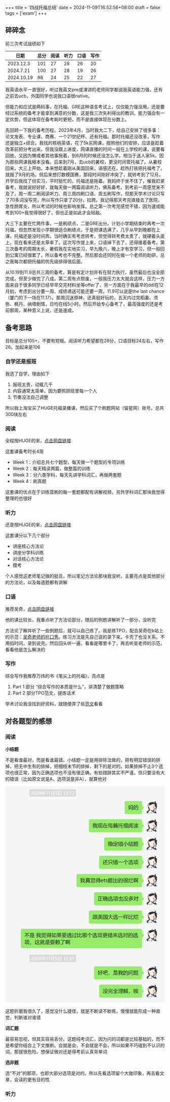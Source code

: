 +++
title = '四战托福总结'
date = 2024-11-09T16:52:56+08:00
draft = false
tags = ['exam']
+++

## 碎碎念

前三次考试战绩如下

| 日期 | 总分 | 阅读 | 听力 | 口语 | 写作 |
| --- | --- | --- | --- | --- | --- |
| 2023.12.3 | 101 | 27 | 28 | 26 | 20 |
| 2024.7.21 | 100 | 27 | 28 | 19 | 26 |
| 2024.10.19 | 98 | 24 | 25 | 22 | 27 |

我英语水平一直很好，听过我英文pre或演讲的老师同学都说我英语能力强，还有之前去ucb，外国同学也说我口语很native。

但能力和应试是两码事，在托福、GRE这种语言考试上，仅仅能力强没用，还是要经过系统的备考才能拿到满意的分数，这是我三次失利得出的教训。能力强会有一定优势，但这体现在备考耗时更短，而不是直接体现在分数上。

先回顾一下我的备考历程。2023年4月，当时我大二下，给自己安排了很多事：论文发表、专业课、商赛、一个21世纪杯、还有托福。那时托福还没改革，写作还是独立+综合。我找的核桃英语，花了5k买网课，按照他们的安排，应该是趁着改革前把分考出来。但我没跟上进度，网课直播的时间一般在上学校的课，说要看回放，又因为懒或者其他事拖着，到6月的时候还没怎么学。相当于送人家5k，因为那些网课我根本没看。后来到7月，去ucb的暑校，更没时间管托福了。从暑校回来，大三上开始。本来想趁着刚从美国回来，语感还在，趁热打铁把托福考了，就报了9月的场。但后来想打数模国赛，那段时间刚好冲突了，就转考到了12月。开学后我找了份实习，平时挺忙的，托福还是拖着。我妈终于坐不住了，催我赶紧备考，我就说好好好，就每天做一两篇阅读听力，佛系备考。到考前一周感觉来不及了，周一周二刷阅读听力、周三周四刷口语、周五刷写作，但那天学术讨论只写了70多词没写完，所以写作只拿了20分，拉跨。我记得那天考完直接去了医院，急性肠胃炎，所以考试的时候也影响发挥。总之第一次考完感觉不错，因为速成能考到100+我觉得很好了，但也正是如此才会轻敌。

大三下主要在忙两件事，一是刷绩点，二是GRE出分。计划小学期结束时再考一次托福，但忽然发现小学期很适合刷绩点，于是把课选满了，几乎从早到晚都在上课，托福还是没时间弄。当时确实有考虑转考，但觉得转考费太贵了，就硬着头皮上，现在看来还是太草率了。这次写作提上来，口语掉下去了，还得接着备考。第三次备考的周期太长，暑假我在实地实习，早九晚六，晚上才有空学习，但一般回到公寓已经很累了，所以备考也不完整。然后那会还同时在做一个老师的助研，总之我每次都把托福的优先级排得很后面。

从10.19到11.9总共三周的备考，算是有定计划并有在努力执行，虽然最后也没全部完成，但至少做完了八成。第二周有点颓废，一般我压力太大就会这样，压力一方面来自于很多同学已经早早交完材料坐等offer了，另一方面在于我最早的ddl在12月初，考虑到出分要一周、成绩递送可能还要一周，11.9可以说是the last chance（厦门的下一场在11.17）。那周沉迷原神，还真挺好玩的，五天内过完稻妻、须弥、枫丹、纳塔剧情，日均在线5小时。然后开始专心备考了，最高强度的还是考前那周，某种意义上说，还是速成。

## 备考思路

目标是总分105+，不要有短板。阅读听力希望都在28分，口语目标24左右，写作26。加起来是106

### 自学还是报班

我选了自学，理由如下

1. 报班太贵，动辄几千
2. 内容通常太简单，因为要照顾班里每一个人
3. 节奏没法自己调整

所以我上淘宝买了HUGE托福录播课，然后买了个刷题网站（留星网）账号。总共300块左右

### 阅读

全程按HUGE的来，[点击网盘链接](https://pan.baidu.com/s/1te04vh0YQc2f_uXLd4knRQ?pwd=2024)

这套课备考时长4周

- Week 1：介绍总共七个题型，每天做一个题型的专项训练
- Week 2：每天精读两篇，做整篇的训练
- Week 3：分六类学科，每天先讲学科词汇，再做两套题
- Week 4：刷真题

这套课的优点在于训练营刷的每一套题都配有讲解视频，另外学科词汇那块我觉得整理的也很好

### 听力

还是按HUGE的来，[点击网盘链接](https://pan.baidu.com/s/1onTNPvUTPZQn3M_e8O77PA?pwd=2024)

这套课分以下几个部分

- 讲座核心方法论
- 讲座分学科训练
- 对话核心方法论
- 模考

个人感觉这老师笔记做的挺丑，所以笔记方法论那块我没听。主要亮点是其他部分的方法论，以及每道题都有讲解

### 口语

推荐吴奇，[点击网盘链接](https://pan.baidu.com/s/1hlI2fhSqzoHqx3tmnIjIwA?pwd=2024)

他的课比较长，我重点听了方法论部分，随后的例题讲解听了一部分，没听完

方法论了解并听了一些例题后，就可以自己练了。我是练TPO，配合吴奇在b站上的示范：[吴奇老师的托口秀](https://space.bilibili.com/473498779)。练习方法是先自己说的录下来，卡壳了也没关系，不用掐时间，录到说完。然后回头听一遍，看看是哪里卡了，再去听吴老师的示范，看看他是怎么解决的

### 写作

综合写作我推荐万炜的书《笔尖上的托福》，亮点是

1. Part 1 部分 “综合写作的本质是什么”，讲清楚了做题策略
2. Part 2 部分TPO范文，提炼话术

学术讨论我没找到好资料，就随便弄了些[范文](https://toefl.koolearn.com/20230813/856388.html)看看

## 对各题型的感想

### 阅读

**小结题**

不是看谁最对，而是看谁最错。小结题一定是用排除法做的，把有明显错误的排掉，把无中生有的排掉，把细枝末节的排掉，剩下的是对的。如果排掉不止3个选项也很正常，因为正确选项也不没有很正确，有些措辞其实不严谨。但只要没有大的错误（比如原文说是A，选项说是非A），就算他对

![alt text](img/toefl_summary/image.png)

这题折磨我很久了，感觉没什么捷径，就是不断读不断练，慢慢就能形成一种直觉，判断谁对谁错

**词汇题**

最容易忽视，但其实容易丢分。这题纯考词汇，因为问的词都是比较基础的，而不是希望你结合上下文推断。会就是会，不会就是不会，所以如果不巧碰到不认识的词，那就很危险。想保证做对还是得考前认真背单词

**选非题**

选“不对”的那项，也即大部分选项是对的。所以先看选项留个大致印象，再去看文章，会读的更有目的性

### 听力

